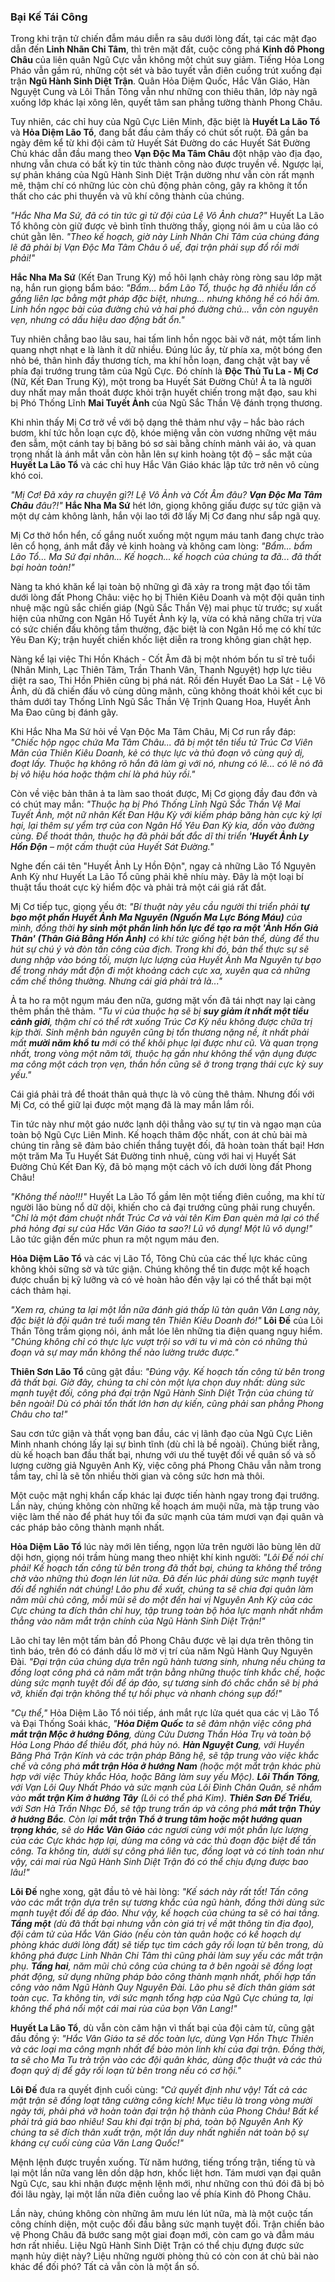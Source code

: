 ### Bại Kế Tái Công

Trong khi trận tử chiến đẫm máu diễn ra sâu dưới lòng đất, tại các mật đạo dẫn đến **Linh Nhãn Chi Tâm**, thì trên mặt đất, cuộc công phá **Kinh đô Phong Châu** của liên quân Ngũ Cực vẫn không một chút suy giảm. Tiếng Hỏa Long Pháo vẫn gầm rú, những cột sét và bão tuyết vẫn điên cuồng trút xuống đại trận **Ngũ Hành Sinh Diệt Trận**. Quân Hỏa Diệm Quốc, Hắc Vân Giáo, Hàn Nguyệt Cung và Lôi Thần Tông vẫn như những con thiêu thân, lớp này ngã xuống lớp khác lại xông lên, quyết tâm san phẳng tường thành Phong Châu.

Tuy nhiên, các chỉ huy của Ngũ Cực Liên Minh, đặc biệt là **Huyết La Lão Tổ** và **Hỏa Diệm Lão Tổ**, đang bắt đầu cảm thấy có chút sốt ruột. Đã gần ba ngày đêm kể từ khi đội cảm tử Huyết Sát Đường do các Huyết Sát Đường Chủ khác dẫn đầu mang theo **Vạn Độc Ma Tâm Châu** đột nhập vào địa đạo, nhưng vẫn chưa có bất kỳ tin tức thành công nào được truyền về. Ngược lại, sự phản kháng của Ngũ Hành Sinh Diệt Trận dường như vẫn còn rất mạnh mẽ, thậm chí có những lúc còn chủ động phản công, gây ra không ít tổn thất cho các phi thuyền và vũ khí công thành của chúng.

_"Hắc Nha Ma Sứ, đã có tin tức gì từ đội của Lệ Vô Ảnh chưa?"_ Huyết La Lão Tổ không còn giữ được vẻ bình tĩnh thường thấy, giọng nói âm u của lão có chút gằn lên. _"Theo kế hoạch, giờ này Linh Nhãn Chi Tâm của chúng đáng lẽ đã phải bị Vạn Độc Ma Tâm Châu ô uế, đại trận phải sụp đổ rồi mới phải!"_

**Hắc Nha Ma Sứ** (Kết Đan Trung Kỳ) mồ hôi lạnh chảy ròng ròng sau lớp mặt nạ, hắn run giọng bẩm báo: _"Bẩm... bẩm Lão Tổ, thuộc hạ đã nhiều lần cố gắng liên lạc bằng mật pháp đặc biệt, nhưng... nhưng không hề có hồi âm. Linh hồn ngọc bài của đường chủ và hai phó đường chủ... vẫn còn nguyên vẹn, nhưng có dấu hiệu dao động bất ổn."_

Tuy nhiên chẳng bao lâu sau, hai tấm linh hồn ngọc bài vỡ nát, một tấm linh quang nhợt nhạt e là lành ít dữ nhiều. Đúng lúc ấy, từ phía xa, một bóng đen nhỏ bé, thân hình đầy thương tích, ma khí hỗn loạn, đang chật vật bay về phía đại trướng trung tâm của Ngũ Cực. Đó chính là **Độc Thủ Tu La - Mị Cơ** (Nữ, Kết Đan Trung Kỳ), một trong ba Huyết Sát Đường Chủ! Ả ta là người duy nhất may mắn thoát được khỏi trận huyết chiến trong mật đạo, sau khi bị Phó Thống Lĩnh **Mai Tuyết Ảnh** của Ngũ Sắc Thần Vệ đánh trọng thương.

Khi nhìn thấy Mị Cơ trở về với bộ dạng thê thảm như vậy – hắc bào rách bươm, khí tức hỗn loạn cực độ, khóe miệng vẫn còn vương những vệt máu đen sẫm, một cánh tay bị băng bó sơ sài bằng chính mảnh vải áo, và quan trọng nhất là ánh mắt vẫn còn hằn lên sự kinh hoàng tột độ – sắc mặt của **Huyết La Lão Tổ** và các chỉ huy Hắc Vân Giáo khác lập tức trở nên vô cùng khó coi.

_"Mị Cơ! Đã xảy ra chuyện gì?! Lệ Vô Ảnh và Cốt Âm đâu? **Vạn Độc Ma Tâm Châu** đâu?!"_ **Hắc Nha Ma Sứ** hét lớn, giọng không giấu được sự tức giận và một dự cảm không lành, hắn vội lao tới đỡ lấy Mị Cơ đang như sắp ngã quỵ.

Mị Cơ thở hổn hển, cố gắng nuốt xuống một ngụm máu tanh đang chực trào lên cổ họng, ánh mắt đầy vẻ kinh hoàng và không cam lòng: _"Bẩm... bẩm Lão Tổ... Ma Sứ đại nhân... Kế hoạch... kế hoạch của chúng ta đã... đã thất bại hoàn toàn!"_

Nàng ta khó khăn kể lại toàn bộ những gì đã xảy ra trong mật đạo tối tăm dưới lòng đất Phong Châu: việc họ bị Thiên Kiêu Doanh và một đội quân tinh nhuệ mặc ngũ sắc chiến giáp (Ngũ Sắc Thần Vệ) mai phục từ trước; sự xuất hiện của những con Ngân Hồ Tuyết Ảnh kỳ lạ, vừa có khả năng chữa trị vừa có sức chiến đấu không tầm thường, đặc biệt là con Ngân Hồ mẹ có khí tức Yêu Đan Kỳ; trận huyết chiến khốc liệt diễn ra trong không gian chật hẹp.

Nàng kể lại việc Thi Hồn Khách - Cốt Âm đã bị một nhóm bốn tu sĩ trẻ tuổi (Nhân Minh, Lạc Thiên Tâm, Trần Thanh Vân, Thanh Nguyệt) hợp lực tiêu diệt ra sao, Thi Hồn Phiên cũng bị phá nát. Rồi đến Huyết Đao La Sát - Lệ Vô Ảnh, dù đã chiến đấu vô cùng dũng mãnh, cũng không thoát khỏi kết cục bi thảm dưới tay Thống Lĩnh Ngũ Sắc Thần Vệ Trịnh Quang Hoa, Huyết Ảnh Ma Đao cũng bị đánh gãy.

Khi Hắc Nha Ma Sứ hỏi về Vạn Độc Ma Tâm Châu, Mị Cơ run rẩy đáp: _"Chiếc hộp ngọc chứa Ma Tâm Châu... đã bị một tên tiểu tử Trúc Cơ Viên Mãn của Thiên Kiêu Doanh, kẻ có thực lực và thủ đoạn vô cùng quỷ dị, đoạt lấy. Thuộc hạ không rõ hắn đã làm gì với nó, nhưng có lẽ... có lẽ nó đã bị vô hiệu hóa hoặc thậm chí là phá hủy rồi."_

Còn về việc bản thân ả ta làm sao thoát được, Mị Cơ giọng đầy đau đớn và có chút may mắn: _"Thuộc hạ bị Phó Thống Lĩnh Ngũ Sắc Thần Vệ Mai Tuyết Ảnh, một nữ nhân Kết Đan Hậu Kỳ với kiếm pháp băng hàn cực kỳ lợi hại, lại thêm sự yểm trợ của con Ngân Hồ Yêu Đan Kỳ kia, dồn vào đường cùng. Để thoát thân, thuộc hạ đã phải bất đắc dĩ thi triển **'Huyết Ảnh Ly Hồn Độn** – một cấm thuật của Huyết Sát Đường."_

Nghe đến cái tên "Huyết Ảnh Ly Hồn Độn", ngay cả những Lão Tổ Nguyên Anh Kỳ như Huyết La Lão Tổ cũng phải khẽ nhíu mày. Đây là một loại bí thuật tẩu thoát cực kỳ hiểm độc và phải trả một cái giá rất đắt.

Mị Cơ tiếp tục, giọng yếu ớt: _"Bí thuật này yêu cầu người thi triển phải **tự bạo một phần Huyết Ảnh Ma Nguyên (Nguồn Ma Lực Bóng Máu)** của mình, đồng thời **hy sinh một phần linh hồn lực để tạo ra một 'Ảnh Hồn Giả Thân' (Thân Giả Bằng Hồn Ảnh)** có khí tức giống hệt bản thể, dùng để thu hút sự chú ý và đòn tấn công của địch. Trong khi đó, bản thể thực sự sẽ dung nhập vào bóng tối, mượn lực lượng của Huyết Ảnh Ma Nguyên tự bạo để trong nháy mắt độn đi một khoảng cách cực xa, xuyên qua cả những cấm chế thông thường. Nhưng cái giá phải trả là..."_

Ả ta ho ra một ngụm máu đen nữa, gương mặt vốn đã tái nhợt nay lại càng thêm phần thê thảm. _"Tu vi của thuộc hạ sẽ bị **suy giảm ít nhất một tiểu cảnh giới**, thậm chí có thể rớt xuống Trúc Cơ Kỳ nếu không được chữa trị kịp thời. Sinh mệnh bản nguyên cũng bị tổn thương nặng nề, ít nhất phải mất **mười năm khổ tu** mới có thể khôi phục lại được như cũ. Và quan trọng nhất, trong vòng một năm tới, thuộc hạ gần như không thể vận dụng được ma công một cách trọn vẹn, thần hồn cũng sẽ ở trong trạng thái cực kỳ suy yếu."_

Cái giá phải trả để thoát thân quả thực là vô cùng thê thảm. Nhưng đối với Mị Cơ, có thể giữ lại được một mạng đã là may mắn lắm rồi.

Tin tức này như một gáo nước lạnh dội thẳng vào sự tự tin và ngạo mạn của toàn bộ Ngũ Cực Liên Minh. Kế hoạch thâm độc nhất, con át chủ bài mà chúng tin rằng sẽ đảm bảo chiến thắng tuyệt đối, đã hoàn toàn thất bại! Hơn một trăm Ma Tu Huyết Sát Đường tinh nhuệ, cùng với hai vị Huyết Sát Đường Chủ Kết Đan Kỳ, đã bỏ mạng một cách vô ích dưới lòng đất Phong Châu!

_"Không thể nào!!!"_ Huyết La Lão Tổ gầm lên một tiếng điên cuồng, ma khí từ người lão bùng nổ dữ dội, khiến cho cả đại trướng cũng phải rung chuyển. _"Chỉ là một đám chuột nhắt Trúc Cơ và vài tên Kim Đan quèn mà lại có thể phá hỏng đại sự của Hắc Vân Giáo ta sao?! Lũ vô dụng! Một lũ vô dụng!"_ Lão tức giận đến mức phun ra một ngụm máu đen.

**Hỏa Diệm Lão Tổ** và các vị Lão Tổ, Tông Chủ của các thế lực khác cũng không khỏi sững sờ và tức giận. Chúng không thể tin được một kế hoạch được chuẩn bị kỹ lưỡng và có vẻ hoàn hảo đến vậy lại có thể thất bại một cách thảm hại.

_"Xem ra, chúng ta lại một lần nữa đánh giá thấp lũ tàn quân Văn Lang này, đặc biệt là đội quân trẻ tuổi mang tên Thiên Kiêu Doanh đó!"_ **Lôi Đế** của Lôi Thần Tông trầm giọng nói, ánh mắt lóe lên những tia điện quang nguy hiểm. _"Chúng không chỉ có thực lực vượt trội so với tu vi mà còn có những thủ đoạn và sự may mắn không thể nào lường trước được."_

**Thiên Sơn Lão Tổ** cũng gật đầu: _"Đúng vậy. Kế hoạch tấn công từ bên trong đã thất bại. Giờ đây, chúng ta chỉ còn một lựa chọn duy nhất: dùng sức mạnh tuyệt đối, công phá đại trận Ngũ Hành Sinh Diệt Trận của chúng từ bên ngoài! Dù có phải tổn thất lớn hơn dự kiến, cũng phải san phẳng Phong Châu cho ta!"_

Sau cơn tức giận và thất vọng ban đầu, các vị lãnh đạo của Ngũ Cực Liên Minh nhanh chóng lấy lại sự bình tĩnh (dù chỉ là bề ngoài). Chúng biết rằng, dù kế hoạch ban đầu thất bại, nhưng với ưu thế tuyệt đối về quân số và số lượng cường giả Nguyên Anh Kỳ, việc công phá Phong Châu vẫn nằm trong tầm tay, chỉ là sẽ tốn nhiều thời gian và công sức hơn mà thôi.

Một cuộc mật nghị khẩn cấp khác lại được tiến hành ngay trong đại trướng. Lần này, chúng không còn những kế hoạch ám muội nữa, mà tập trung vào việc làm thế nào để phát huy tối đa sức mạnh của tám mươi vạn đại quân và các pháp bảo công thành mạnh nhất.

**Hỏa Diệm Lão Tổ** lúc này mới lên tiếng, ngọn lửa trên người lão bùng lên dữ dội hơn, giọng nói trầm hùng mang theo nhiệt khí kinh người: _"Lôi Đế nói chí phải! Kế hoạch tấn công từ bên trong đã thất bại, chúng ta không thể trông chờ vào những thủ đoạn lén lút nữa. Đã đến lúc phải dùng sức mạnh tuyệt đối để nghiền nát chúng! Lão phu đề xuất, chúng ta sẽ chia đại quân làm năm mũi chủ công, mỗi mũi sẽ do một đến hai vị Nguyên Anh Kỳ của các Cực chúng ta đích thân chỉ huy, tập trung toàn bộ hỏa lực mạnh nhất nhắm thẳng vào năm mắt trận chính của Ngũ Hành Sinh Diệt Trận!"_

Lão chỉ tay lên một tấm bản đồ Phong Châu được vẽ lại dựa trên thông tin tình báo, trên đó có đánh dấu lờ mờ vị trí của năm Ngũ Hành Quy Nguyên Đài. _"Đại trận của chúng dựa trên ngũ hành tương sinh, nhưng nếu chúng ta đồng loạt công phá cả năm mắt trận bằng những thuộc tính khắc chế, hoặc dùng sức mạnh tuyệt đối để áp đảo, sự tương sinh đó chắc chắn sẽ bị phá vỡ, khiến đại trận không thể tự hồi phục và nhanh chóng sụp đổ!"_

_"Cụ thể,"_ Hỏa Diệm Lão Tổ nói tiếp, ánh mắt rực lửa quét qua các vị Lão Tổ và Đại Thống Soái khác, _"**Hỏa Diệm Quốc** ta sẽ đảm nhận việc công phá **mắt trận Mộc ở hướng Đông**, dùng Cửu Dương Thần Hỏa Trụ và toàn bộ Hỏa Long Pháo để thiêu đốt, phá hủy nó. **Hàn Nguyệt Cung**, với Huyền Băng Phá Trận Kính và các trận pháp Băng hệ, sẽ tập trung vào việc khắc chế và công phá **mắt trận Hỏa ở hướng Nam** (hoặc một mắt trận khác phù hợp với việc Thủy khắc Hỏa, hoặc Băng làm suy yếu Mộc). **Lôi Thần Tông**, với Vạn Lôi Quy Nhất Pháo và sức mạnh của Lôi Đình Chân Quân, sẽ nhắm vào **mắt trận Kim ở hướng Tây** (Lôi có thể phá Kim). **Thiên Sơn Đế Triều**, với Sơn Hà Trấn Nhạc Đồ, sẽ tập trung trấn áp và công phá **mắt trận Thủy ở hướng Bắc**. Còn lại **mắt trận Thổ ở trung tâm hoặc một hướng quan trọng khác**, sẽ do **Hắc Vân Giáo** các ngươi cùng với một phần lực lượng của các Cực khác hợp lại, dùng ma công và các thủ đoạn đặc biệt để tấn công. Ta không tin, dưới sự công phá liên tục, đồng loạt và có tính toán như vậy, cái mai rùa Ngũ Hành Sinh Diệt Trận đó có thể chịu đựng được bao lâu!"_

**Lôi Đế** nghe xong, gật đầu tỏ vẻ hài lòng: _"Kế sách này rất tốt! Tấn công vào các mắt trận dựa trên sự tương khắc của ngũ hành, đồng thời dùng sức mạnh tuyệt đối để áp đảo. Như vậy, kế hoạch của chúng ta sẽ có hai tầng. **Tầng một** (dù đã thất bại nhưng vẫn còn giá trị về mặt thông tin địa đạo), đội cảm tử của Hắc Vân Giáo (nếu còn tàn quân hoặc có kế hoạch dự phòng khác dưới lòng đất) sẽ tiếp tục tìm cách gây rối loạn từ bên trong, dù không phá được Linh Nhãn Chi Tâm thì cũng phải làm suy yếu các mắt trận phụ. **Tầng hai**, năm mũi chủ công của chúng ta ở bên ngoài sẽ đồng loạt phát động, sử dụng những pháp bảo công thành mạnh nhất, phối hợp tấn công vào năm Ngũ Hành Quy Nguyên Đài. Lão phu sẽ đích thân giám sát toàn cục. Ta không tin, với sức mạnh tổng hợp của Ngũ Cực chúng ta, lại không thể phá nổi một cái mai rùa của bọn Văn Lang!"_

**Huyết La Lão Tổ**, dù vẫn còn căm hận vì thất bại của đội cảm tử, cũng gật đầu đồng ý: _"Hắc Vân Giáo ta sẽ dốc toàn lực, dùng Vạn Hồn Thực Thiên và các loại ma công mạnh nhất để bào mòn linh khí của đại trận. Đồng thời, ta sẽ cho Ma Tu trà trộn vào các đội quân khác, dùng độc thuật và các thủ đoạn quỷ dị để gây rối loạn từ bên trong nếu có cơ hội."_

**Lôi Đế** đưa ra quyết định cuối cùng: _"Cứ quyết định như vậy! Tất cả các mặt trận sẽ đồng loạt tăng cường công kích! Mục tiêu là trong vòng mười ngày tới, phải phá vỡ hoàn toàn đại trận hộ thành của Phong Châu! Bất kể phải trả giá bao nhiêu! Sau khi đại trận bị phá, toàn bộ Nguyên Anh Kỳ chúng ta sẽ đích thân xuất trận, một lần duy nhất nghiền nát toàn bộ sự kháng cự cuối cùng của Văn Lang Quốc!"_

Mệnh lệnh được truyền xuống. Từ năm hướng, tiếng trống trận, tiếng tù và lại một lần nữa vang lên dồn dập hơn, khốc liệt hơn. Tám mươi vạn đại quân Ngũ Cực, sau khi nhận được mệnh lệnh mới, như những con thú đói đã bị bỏ đói lâu ngày, lại một lần nữa điên cuồng lao về phía Kinh đô Phong Châu.

Lần này, chúng không còn những âm mưu lén lút nữa, mà là một cuộc tấn công chính diện, một cuộc đối đầu bằng sức mạnh tuyệt đối. Trận chiến bảo vệ Phong Châu đã bước sang một giai đoạn mới, còn cam go và đẫm máu hơn rất nhiều. Liệu Ngũ Hành Sinh Diệt Trận có thể chịu đựng được sức mạnh hủy diệt này? Liệu những người phòng thủ có còn con át chủ bài nào khác để đối phó? Tất cả vẫn còn là một ẩn số.
